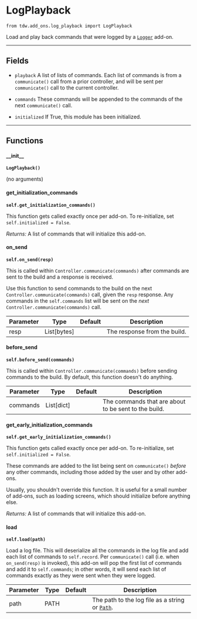 # LogPlayback

`from tdw.add_ons.log_playback import LogPlayback`

Load and play back commands that were logged by a [`Logger`](logger.md) add-on.

***

## Fields

- `playback` A list of lists of commands. Each list of commands is from a `communicate()` call from a prior controller, and will be sent per `communicate()` call to the current controller.

- `commands` These commands will be appended to the commands of the next `communicate()` call.

- `initialized` If True, this module has been initialized.

***

## Functions

#### \_\_init\_\_

**`LogPlayback()`**

(no arguments)

#### get_initialization_commands

**`self.get_initialization_commands()`**

This function gets called exactly once per add-on. To re-initialize, set `self.initialized = False`.

_Returns:_  A list of commands that will initialize this add-on.

#### on_send

**`self.on_send(resp)`**

This is called within `Controller.communicate(commands)` after commands are sent to the build and a response is received.

Use this function to send commands to the build on the next `Controller.communicate(commands)` call, given the `resp` response.
Any commands in the `self.commands` list will be sent on the *next* `Controller.communicate(commands)` call.

| Parameter | Type | Default | Description |
| --- | --- | --- | --- |
| resp |  List[bytes] |  | The response from the build. |

#### before_send

**`self.before_send(commands)`**

This is called within `Controller.communicate(commands)` before sending commands to the build. By default, this function doesn't do anything.

| Parameter | Type | Default | Description |
| --- | --- | --- | --- |
| commands |  List[dict] |  | The commands that are about to be sent to the build. |

#### get_early_initialization_commands

**`self.get_early_initialization_commands()`**

This function gets called exactly once per add-on. To re-initialize, set `self.initialized = False`.

These commands are added to the list being sent on `communicate()` *before* any other commands, including those added by the user and by other add-ons.

Usually, you shouldn't override this function. It is useful for a small number of add-ons, such as loading screens, which should initialize before anything else.

_Returns:_  A list of commands that will initialize this add-on.

#### load

**`self.load(path)`**

Load a log file. This will deserialize all the commands in the log file and add each list of commands to `self.record`. Per `communicate()` call (i.e. when `on_send(resp)` is invoked), this add-on will pop the first list of commands and add it to `self.commands`; in other words, it will send each list of commands exactly as they were sent when they were logged.

| Parameter | Type | Default | Description |
| --- | --- | --- | --- |
| path |  PATH |  | The path to the log file as a string or [`Path`](https://docs.python.org/3/library/pathlib.html). |